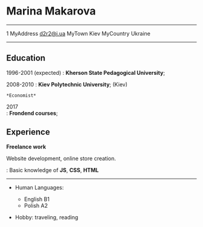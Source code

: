 Marina Makarova
============

-------------------     ----------------------------
1 MyAddress                        d2r2@i.ua
MyTown                              Kiev
MyCountry                           Ukraine
-------------------     ----------------------------

Education
---------

1996-2001 (expected)
:   **Kherson State Pedagogical University**; 
   
   
2008-2010
:   **Kiev Polytechnic University**;  (Kiev)

    *Economist*
 2017  
:   **Frondend  courses**; 
   
Experience
----------

**Freelance work**

Website development, online store creation.



:   Basic knowledge of **JS**, **CSS**, **HTML**

[ref]: https://github.com/Marina2901/rsschool-cv.git


----------------------------------------

* Human Languages:

     * English B1
     * Polish A2
     



* Hobby: traveling, reading